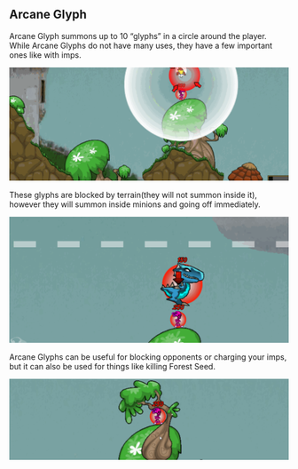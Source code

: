 ## Arcane Glyph 

Arcane Glyph summons up to 10 “glyphs” in a circle around the player. While Arcane Glyphs do not have many uses, they have a few important ones like with imps.

![imps5](https://raw.githubusercontent.com/1IlIl/wikidata/main/arcane/gifs/summonimps5.gif)

These glyphs are blocked by terrain(they will not summon inside it), however they will summon inside minions and going off immediately.

![glyph1](https://raw.githubusercontent.com/1IlIl/wikidata/main/arcane/gifs/glyph1.gif)

Arcane Glyphs can be useful for blocking opponents or charging your imps, but it can also be used for things like killing Forest Seed.

![glyph2](https://raw.githubusercontent.com/1IlIl/wikidata/main/arcane/gifs/glyph2.gif)

